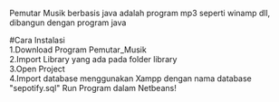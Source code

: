 Pemutar Musik berbasis java adalah program mp3 seperti winamp dll, dibangun dengan program java <br>

#Cara Instalasi<br>
1.Download Program Pemutar_Musik<br>
2.Import Library yang ada pada folder library<br>
3.Open Project<br>
4.Import database menggunakan Xampp dengan nama database "sepotify.sql"
Run Program dalam Netbeans!
